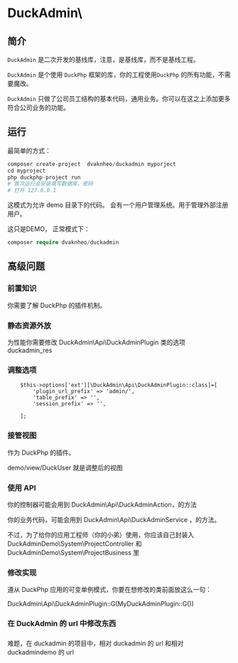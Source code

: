 # DuckAdmin\
## 简介

`DuckAdmin` 是二次开发的基线库，注意，是基线库，而不是基线工程。

`DuckAdmin` 是个使用 `DuckPhp` 框架的库，你的工程使用`DuckPhp` 的所有功能，不需要魔改。

`DuckAdmin` 只做了公司员工结构的基本代码，通用业务。你可以在这之上添加更多符合公司业务的功能。


## 运行

最简单的方式：

```php
composer create-project  dvaknheo/duckadmin myporject
cd myproject
php duckphp-project run
# 首次运行会安装填写数据库，密码
# 打开 127.0.0.1

```
这模式为允许 demo 目录下的代码。 会有一个用户管理系统。用于管理外部注册用户。


这只是DEMO， 正常模式下：

```php
composer require dvaknheo/duckadmin

```


## 高级问题

### 前置知识

你需要了解 DuckPhp 的插件机制。

### 静态资源外放

为性能你需要修改 DuckAdmin\Api\DuckAdminPlugin 类的选项 duckadmin_res


### 调整选项
```
    $this->options['ext'][\DuckAdmin\Api\DuckAdminPlugin::class]=[
        'plugin_url_prefix' => 'admin/',
        'table_prefix' => '',
        'session_prefix' => '',
        
    ];
```
### 接管视图

作为 DuckPhp 的插件。

demo/view/DuckUser 就是调整后的视图

### 使用 API
你的控制器可能会用到 DuckAdmin\Api\DuckAdminAction，的方法


你的业务代码，可能会用到 DuckAdmin\Api\DuckAdminService ，的方法。

不过，为了给你的应用工程师（你的小弟）使用，你应该自己封装入  DuckAdminDemo\System\ProjectController 和 DuckAdminDemo\System\ProjectBusiness 里

### 修改实现

遵从 DuckPhp 应用的可变单例模式，你要在想修改的类前面放这么一句：

DuckAdmin\Api\DuckAdminPlugin::G(MyDuckAdminPlugin::G())

### 在 DuckAdmin 的 url 中修改东西



###
难题，在 duckadmin 的项目中，相对 duckadmin 的 url 和相对 duckadmindemo 的  url
